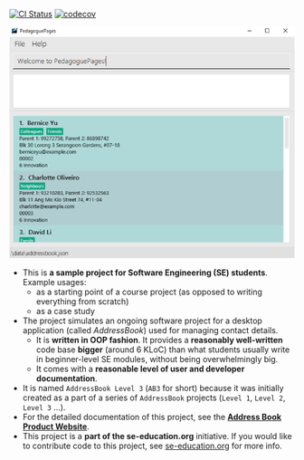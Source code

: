 [![CI Status](https://github.com/AY2324S2-CS2103T-W10-3/tp/workflows/Java%20CI/badge.svg)](https://github.com/AY2324S2-CS2103T-W10-3/tp/actions)
[![codecov](https://codecov.io/gh/AY2324S2-CS2103T-W10-3/tp/graph/badge.svg?token=PXSE5NPSA4)](https://codecov.io/gh/AY2324S2-CS2103T-W10-3/tp)

![Ui](docs/images/Ui.png)

* This is **a sample project for Software Engineering (SE) students**.<br>
  Example usages:
  * as a starting point of a course project (as opposed to writing everything from scratch)
  * as a case study
* The project simulates an ongoing software project for a desktop application (called _AddressBook_) used for managing contact details.
  * It is **written in OOP fashion**. It provides a **reasonably well-written** code base **bigger** (around 6 KLoC) than what students usually write in beginner-level SE modules, without being overwhelmingly big.
  * It comes with a **reasonable level of user and developer documentation**.
* It is named `AddressBook Level 3` (`AB3` for short) because it was initially created as a part of a series of `AddressBook` projects (`Level 1`, `Level 2`, `Level 3` ...).
* For the detailed documentation of this project, see the **[Address Book Product Website](https://se-education.org/addressbook-level3)**.
* This project is a **part of the se-education.org** initiative. If you would like to contribute code to this project, see [se-education.org](https://se-education.org#https://se-education.org/#contributing) for more info.
